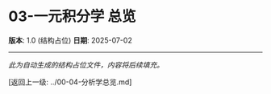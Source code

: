 # 03-一元积分学 总览

**版本**: 1.0 (结构占位)
**日期**: 2025-07-02

---

*此为自动生成的结构占位文件，内容将后续填充。*

[返回上一级: ../00-04-分析学总览.md]
